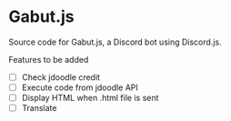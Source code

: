 # Gabut.js

Source code for Gabut.js, a Discord bot using Discord.js.

Features to be added

- [ ] Check jdoodle credit
- [ ] Execute code from jdoodle API 
- [ ] Display HTML when .html file is sent
- [ ] Translate